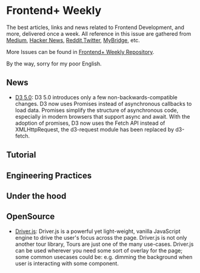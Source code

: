 # Frontend+ Weekly

The best articles, links and news related to Frontend Development, and more, delivered once a week. All reference in this issue are gathered from [Medium](https://medium.com/@384924552), [Hacker News](https://news.ycombinator.com/news), [Reddit](reddit.com),[Twitter](twitter.com), [MyBridge](mybridge.co), etc.

More Issues can be found in [Frontend+ Weekly Repository](https://parg.co/U9x).

By the way, sorry for my poor English.

## News

* [D3 5.0](https://parg.co/U7f): D3 5.0 introduces only a few non-backwards-compatible changes. D3 now uses Promises instead of asynchronous callbacks to load data. Promises simplify the structure of asynchronous code, especially in modern browsers that support async and await. With the adoption of promises, D3 now uses the Fetch API instead of XMLHttpRequest, the d3-request module has been replaced by d3-fetch.

## Tutorial

## Engineering Practices

## Under the hood

## OpenSource

* [Driver.js](https://github.com/kamranahmedse/driver.js): Driver.js is a powerful yet light-weight, vanilla JavaScript engine to drive the user's focus across the page. Driver.js is not only another tour library, Tours are just one of the many use-cases. Driver.js can be used wherever you need some sort of overlay for the page; some common usecases could be: e.g. dimming the background when user is interacting with some component.
